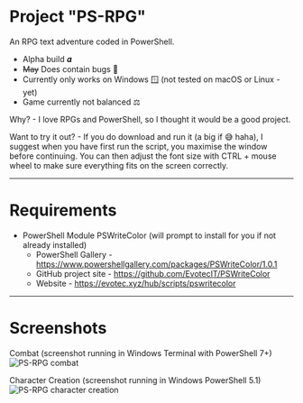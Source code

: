 # Project "PS-RPG"

An RPG text adventure coded in PowerShell.

- Alpha build 𝜶
- ~~May~~ Does contain bugs 🐛
- Currently only works on Windows 🪟 (not tested on macOS or Linux - yet)
- Game currently not balanced ⚖️

Why? - I love RPGs and PowerShell, so I thought it would be a good project.

Want to try it out? - If you do download and run it (a big if 😅 haha), I suggest when you have first run the script, you maximise the window before continuing. You can then adjust the font size with CTRL + mouse wheel to make sure everything fits on the screen correctly.

<hr/>

# Requirements
- PowerShell Module PSWriteColor (will prompt to install for you if not already installed)
  - PowerShell Gallery - https://www.powershellgallery.com/packages/PSWriteColor/1.0.1
  - GitHub project site - https://github.com/EvotecIT/PSWriteColor
  - Website - https://evotec.xyz/hub/scripts/pswritecolor

<hr/>

# Screenshots
Combat (screenshot running in Windows Terminal with PowerShell 7+)
![PS-RPG combat](https://github.com/user-attachments/assets/1d6d7b04-1db1-4793-90c7-628a1ade3d2e)



Character Creation (screenshot running in Windows PowerShell 5.1)
![PS-RPG character creation](https://github.com/user-attachments/assets/169f9f80-505f-40b5-a125-6ca12b52a3e7)

